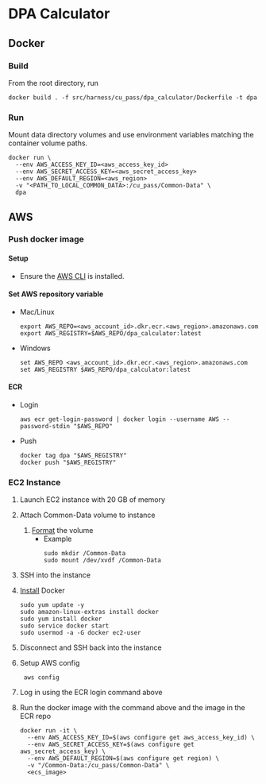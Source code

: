 # DPA Calculator

## Docker
### Build
From the root directory, run
```shell
docker build . -f src/harness/cu_pass/dpa_calculator/Dockerfile -t dpa
```

### Run
Mount data directory volumes and use environment variables matching the container volume paths.

```shell
docker run \
  --env AWS_ACCESS_KEY_ID=<aws_access_key_id>
  --env AWS_SECRET_ACCESS_KEY=<aws_secret_access_key>
  --env AWS_DEFAULT_REGION=<aws_region>
  -v "<PATH_TO_LOCAL_COMMON_DATA>:/cu_pass/Common-Data" \
  dpa
```

## AWS
### Push docker image
#### Setup
- Ensure the [AWS CLI](https://docs.aws.amazon.com/cli/latest/userguide/getting-started-install.html) is installed.

#### Set AWS repository variable
- Mac/Linux
    ```shell
    export AWS_REPO=<aws_account_id>.dkr.ecr.<aws_region>.amazonaws.com
    export AWS_REGISTRY=$AWS_REPO/dpa_calculator:latest
    ```

- Windows
    ```shell
    set AWS_REPO <aws_account_id>.dkr.ecr.<aws_region>.amazonaws.com
    set AWS_REGISTRY $AWS_REPO/dpa_calculator:latest
    ```

#### ECR
- Login
    ```shell
    aws ecr get-login-password | docker login --username AWS --password-stdin "$AWS_REPO"
    ```
- Push
    ```shell
    docker tag dpa "$AWS_REGISTRY"
    docker push "$AWS_REGISTRY"
    ```

### EC2 Instance
1. Launch EC2 instance with 20 GB of memory
2. Attach Common-Data volume to instance
   1. [Format](https://docs.aws.amazon.com/AWSEC2/latest/UserGuide/ebs-using-volumes.html) the volume
       - Example
         ```shell
         sudo mkdir /Common-Data
         sudo mount /dev/xvdf /Common-Data
         ```
      
3. SSH into the instance
4. [Install](https://docs.aws.amazon.com/AmazonECS/latest/developerguide/docker-basics.html) Docker
   ```shell
   sudo yum update -y
   sudo amazon-linux-extras install docker
   sudo yum install docker
   sudo service docker start
   sudo usermod -a -G docker ec2-user
   ```
5. Disconnect and SSH back into the instance
6. Setup AWS config
   ```shell
    aws config
    ```
7. Log in using the ECR login command above
8. Run the docker image with the command above and the image in the ECR repo
    ```shell
    docker run -it \
      --env AWS_ACCESS_KEY_ID=$(aws configure get aws_access_key_id) \
      --env AWS_SECRET_ACCESS_KEY=$(aws configure get aws_secret_access_key) \
      --env AWS_DEFAULT_REGION=$(aws configure get region) \
      -v "/Common-Data:/cu_pass/Common-Data" \
      <ecs_image>
    ```